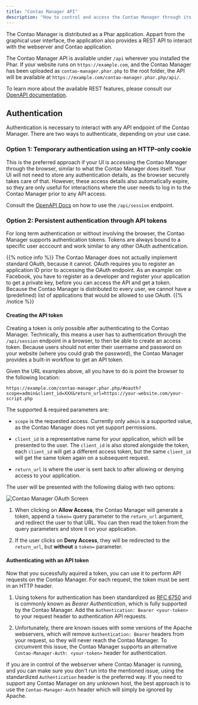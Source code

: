 ```yaml
---
title: "Contao Manager API"
description: "How to control and access the Contao Manager through its REST API."
---
```



The Contao Manager is distributed as a Phar application. Appart from the graphical user interface,
the application also provides a REST API to interact with the webserver and Contao application.

The Contao Manager API is available under `/api` wherever you installed the Phar. 
If your website runs on `https://example.com`, and the Contao Manager has been uploaded as 
`contao-manager.phar.php` to the root folder, the API will be available at 
`https://example.com/contao-manager.phar.php/api/`.

To learn more about the available REST features, please consult our [OpenAPI documentation][API].


## Authentication

Authentication is necessary to interact with any API endpoint of the Contao Manager. 
There are two ways to authenticate, depending on your use case.


### Option 1: Temporary authentication using an HTTP-only cookie
    
This is the preferred approach if your UI is accessing the Contao Manager through the
browser, similar to what the Contao Manager does itself. Your UI will not need
to store any authentication details, as the browser securely takes care of that.
However, these access details also automatically expire, so they are only useful for
interactions where the user needs to log in to the Contao Manager prior to any API access.

Consult the [OpenAPI Docs][API] on how to use the `/api/session` endpoint.


### Option 2: Persistent authentication through API tokens

For long term authentication or without involving the browser, the Contao Manager
supports authentication tokens. Tokens are always bound to a specific user acccount
and work similar to any other OAuth authentication.

{{% notice info %}}
The Contao Manager does not actually implement standard OAuth, because it cannot. OAuth requires you to register an
application ID prior to accessing the OAuth endpoint. As an example: on Facebook, you have to register as a developer
and register your application to get a private key, before you can access the API and get a token. Because the Contao Manager
is distributed to every user, we cannot have a (predefined) list of applications that would be allowed to use OAuth.
{{% /notice %}}


#### Creating the API token

Creating a token is only possible after authenticating to the Contao Manager. Technically,
this means a user has to authentication through the `/api/session` endpoint in a browser,
to then be able to create an access token. Because users should not enter their username
and password on your website (where you could grab the password), the Contao Manager provides
a built-in workflow to get an API token.

Given the URL examples above, all you have to do is point the browser to the following location:

```
https://example.com/contao-manager.phar.php/#oauth?scope=admin&client_id=XXX&return_url=https://your-website.com/your-script.php
``` 

The supported & required parameters are:

- `scope` is the requested access. Currently only `admin` is a supported value, as the Contao Manager does not yet
  support permissions.
  
- `client_id` is a representative name for your application, which will be presented to the user.
  The `client_id` is also stored alongside the token, each `client_id` will get a different access
  token, but the same `client_id` will get the same token again on a subsequent request. 
 
- `return_url` is where the user is sent back to after allowing or denying access to your application. 
 
 
The user will be presented with the following dialog with two options:

![Contao Manager OAuth Screen](../images/oauth.png?width=449&classes=shadow)

1. When clicking on **Allow Access**, the Contao Manager will generate a token, append a `token=`
   query parameter to the `return_url` argument, and redirect the user to that URL. 
   You can then read the token from the query parameters and store it on your application.
   
2. If the user clicks on **Deny Access**, they will be redirected to the `return_url`, but **without** a `token=` parameter. 


#### Authenticating with an API token

Now that you sucessfully aquired a token, you can use it to perform API requests on the Contao Manager.
For each request, the token must be sent in an HTTP header.

1. Using tokens for authentication has been standardized as [RFC 6750][rfc6750] and is commonly known as _Bearer Authentication_,
   which is fully supported by the Contao Manager. Add the `Authentication: Bearer <your-token>` to your request header to authentication API requests.

2. Unfortunately, there are known issues with some versions of the Apache webservers, which will remove `Authentication: Bearer` headers
   from your request, so they will never reach the Contao Manager. To circumvent this issue, the Contao Manager supports an alternative
   `Contao-Manager-Auth: <your-token>` header for authentication.
   
If you are in control of the webserver where Contao Manager is running, and you can make sure you don't run into the mentioned issue, using
the standardized `Authentication` header is the preferred way. If you need to support any Contao Manager on any unknown host, the best
approach is to use the `Contao-Manager-Auth` header which will simply be ignored by Apache.


[API]: https://docs.contao.org/books/manager/api/
[rfc6750]: https://tools.ietf.org/html/rfc6750
